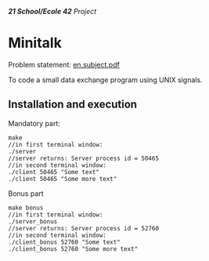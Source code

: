 _**21 School/Ecole 42** Project_

# Minitalk

Problem statement: [en.subject.pdf](https://github.com/mkoch21/minitalk/blob/main/en.subject.pdf)

To code a small data exchange program using UNIX signals.

## Installation and execution
Mandatory part:
```
make
//in first terminal window:
./server
//server returns: Server process id = 50465
//in second terminal window:
./client 50465 "Some text"
./client 50465 "Some more text"
```

Bonus part
```
make bonus
//in first terminal window:
./server_bonus
//server returns: Server process id = 52760
//in second terminal window:
./client_bonus 52760 "Some text"
./client_bonus 52760 "Some more text"
```
